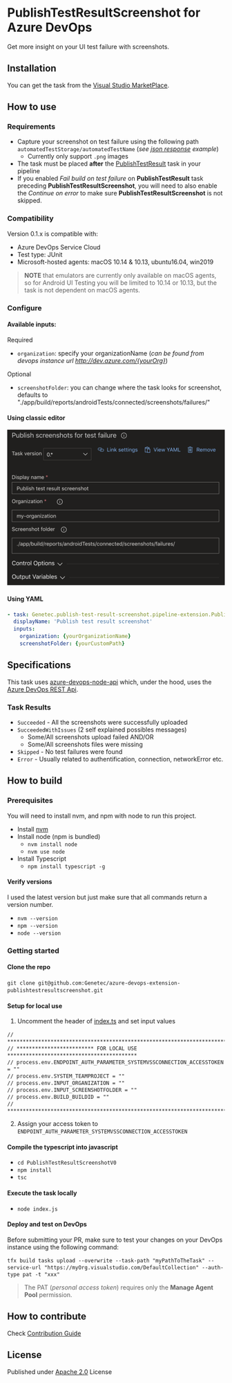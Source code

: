 # PublishTestResultScreenshot for Azure DevOps
Get more insight on your UI test failure with screenshots. 

## Installation
You can get the task from the [Visual Studio MarketPlace](https://marketplace.visualstudio.com/items?itemName=Genetec.publish-test-result-screenshot).

## How to use
### Requirements
* Capture your screenshot on test failure using the following path `automatedTestStorage/automatedTestName` (*see [json response](https://docs.microsoft.com/en-us/rest/api/azure/devops/test/results/get?view=azure-devops-rest-5.1#examples) example*)
  * Currently only support `.png` images
* The task must be placed **after** the [PublishTestResult](https://docs.microsoft.com/en-us/azure/devops/pipelines/tasks/test/publish-test-results) task in your pipeline
* If you enabled *Fail build on test failure* on **PublishTestResult** task preceding **PublishTestResultScreenshot**, you will need to also enable the *Continue on error* to make sure **PublishTestResultScreenshot** is not skipped.

### Compatibility
Version 0.1.x is compatible with:
* Azure DevOps Service Cloud
* Test type: JUnit
* Microsoft-hosted agents: macOS 10.14 & 10.13, ubuntu16.04, win2019
> **NOTE** that emulators are currently only available on macOS agents, so for Android UI Testing you will be limited to 10.14 or 10.13, but the task is not dependent on macOS agents.

### Configure
#### Available inputs:
Required
* `organization`: specify your organizationName (*can be found from devops instance url http://dev.azure.com/{yourOrg}*)

Optional
* `screenshotFolder`: you can change where the task looks for screenshot, defaults to "./app/build/reports/androidTests/connected/screenshots/failures/"

#### Using classic editor
<img src="images/task-config-preview.png" width="600" />

#### Using YAML
```yaml
- task: Genetec.publish-test-result-screenshot.pipeline-extension.PublishTestResultScreenshot@0
  displayName: 'Publish test result screenshot'
  inputs:
    organization: {yourOrganizationName}
    screenshotFolder: {yourCustomPath}
```
## Specifications
This task uses [azure-devops-node-api](https://github.com/microsoft/azure-devops-node-api) which, under the hood, uses the [Azure DevOps REST Api](https://docs.microsoft.com/en-us/rest/api/azure/devops/).

### Task Results
* `Succeeded` - All the screenshots were successfully uploaded
* `SucceededWithIssues` (2 self explained possibles messages)
  * Some/All screenshots upload failed AND/OR
  * Some/All screenshots files were missing
* `Skipped` - No test failures were found
* `Error` - Usually related to authentification, connection, networkError etc.

## How to build
### Prerequisites
You will need to install nvm, and npm with node to run this project.

* Install [nvm](https://github.com/nvm-sh/nvm#installation-and-update)
* Install node (npm is bundled)
  * `nvm install node`
  * `nvm use node`
* Install Typescript
  * `npm install typescript -g`


#### Verify versions
I used the latest version but just make sure that all commands return a version number.
* `nvm --version`
* `npm --version`
* `node --version`

### Getting started

#### Clone the repo
`git clone git@github.com:Genetec/azure-devops-extension-publishtestresultscreenshot.git`

#### Setup for local use
1. Uncomment the header of [index.ts](./PublishTestResultScreenshotV0/index.ts) and set input values
```
// **********************************************************************************
// ************************* FOR LOCAL USE ******************************************
// process.env.ENDPOINT_AUTH_PARAMETER_SYSTEMVSSCONNECTION_ACCESSTOKEN = ""
// process.env.SYSTEM_TEAMPROJECT = ""
// process.env.INPUT_ORGANIZATION = ""
// process.env.INPUT_SCREENSHOTFOLDER = ""
// process.env.BUILD_BUILDID = ""
// **********************************************************************************
```
2. Assign your access token to `ENDPOINT_AUTH_PARAMETER_SYSTEMVSSCONNECTION_ACCESSTOKEN`

#### Compile the typescript into javascript
* `cd PublishTestResultScreenshotV0`
* `npm install`
* `tsc`

#### Execute the task locally 
* `node index.js`

#### Deploy and test on DevOps
Before submitting your PR, make sure to test your changes on your DevOps instance using the following command:
```
tfx build tasks upload --overwrite --task-path "myPathToTheTask" --service-url "https://myOrg.visualstudio.com/DefaultCollection" --auth-type pat -t "xxx"
```
> The PAT (*personal access token*) requires only the **Manage Agent Pool** permission.

## How to contribute
Check [Contribution Guide](./CONTRIBUTING.md)

## License
Published under [Apache 2.0](./LICENSE) License

